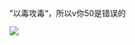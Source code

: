 <p>”以毒攻毒“，所以v你50是错误的</p><img src="ipfs://bafkreifvva54cfxyhucv3lqkdweyvdulbyherbewosw2dfsdf4h2wrifrm" referrerpolicy="no-referrer">